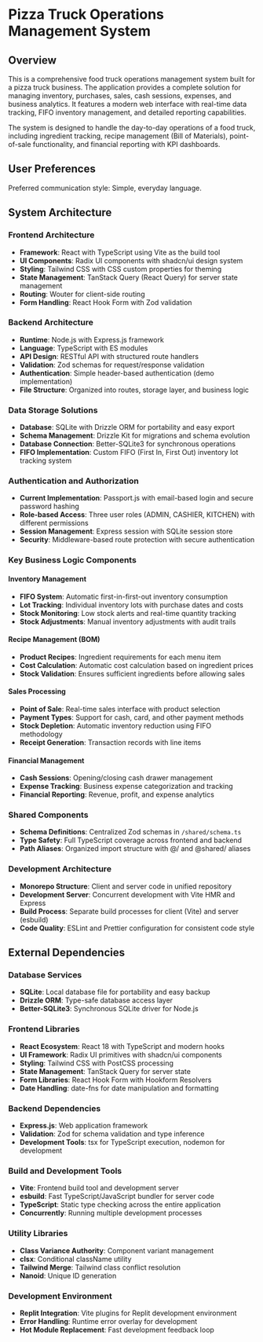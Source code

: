 # Pizza Truck Operations Management System

## Overview

This is a comprehensive food truck operations management system built for a pizza truck business. The application provides a complete solution for managing inventory, purchases, sales, cash sessions, expenses, and business analytics. It features a modern web interface with real-time data tracking, FIFO inventory management, and detailed reporting capabilities.

The system is designed to handle the day-to-day operations of a food truck, including ingredient tracking, recipe management (Bill of Materials), point-of-sale functionality, and financial reporting with KPI dashboards.

## User Preferences

Preferred communication style: Simple, everyday language.

## System Architecture

### Frontend Architecture
- **Framework**: React with TypeScript using Vite as the build tool
- **UI Components**: Radix UI components with shadcn/ui design system
- **Styling**: Tailwind CSS with CSS custom properties for theming
- **State Management**: TanStack Query (React Query) for server state management
- **Routing**: Wouter for client-side routing
- **Form Handling**: React Hook Form with Zod validation

### Backend Architecture
- **Runtime**: Node.js with Express.js framework
- **Language**: TypeScript with ES modules
- **API Design**: RESTful API with structured route handlers
- **Validation**: Zod schemas for request/response validation
- **Authentication**: Simple header-based authentication (demo implementation)
- **File Structure**: Organized into routes, storage layer, and business logic

### Data Storage Solutions
- **Database**: SQLite with Drizzle ORM for portability and easy export
- **Schema Management**: Drizzle Kit for migrations and schema evolution
- **Database Connection**: Better-SQLite3 for synchronous operations
- **FIFO Implementation**: Custom FIFO (First In, First Out) inventory lot tracking system

### Authentication and Authorization
- **Current Implementation**: Passport.js with email-based login and secure password hashing
- **Role-based Access**: Three user roles (ADMIN, CASHIER, KITCHEN) with different permissions
- **Session Management**: Express session with SQLite session store
- **Security**: Middleware-based route protection with secure authentication

### Key Business Logic Components

#### Inventory Management
- **FIFO System**: Automatic first-in-first-out inventory consumption
- **Lot Tracking**: Individual inventory lots with purchase dates and costs
- **Stock Monitoring**: Low stock alerts and real-time quantity tracking
- **Stock Adjustments**: Manual inventory adjustments with audit trails

#### Recipe Management (BOM)
- **Product Recipes**: Ingredient requirements for each menu item
- **Cost Calculation**: Automatic cost calculation based on ingredient prices
- **Stock Validation**: Ensures sufficient ingredients before allowing sales

#### Sales Processing
- **Point of Sale**: Real-time sales interface with product selection
- **Payment Types**: Support for cash, card, and other payment methods
- **Stock Depletion**: Automatic inventory reduction using FIFO methodology
- **Receipt Generation**: Transaction records with line items

#### Financial Management
- **Cash Sessions**: Opening/closing cash drawer management
- **Expense Tracking**: Business expense categorization and tracking
- **Financial Reporting**: Revenue, profit, and expense analytics

### Shared Components
- **Schema Definitions**: Centralized Zod schemas in `/shared/schema.ts`
- **Type Safety**: Full TypeScript coverage across frontend and backend
- **Path Aliases**: Organized import structure with @/ and @shared/ aliases

### Development Architecture
- **Monorepo Structure**: Client and server code in unified repository
- **Development Server**: Concurrent development with Vite HMR and Express
- **Build Process**: Separate build processes for client (Vite) and server (esbuild)
- **Code Quality**: ESLint and Prettier configuration for consistent code style

## External Dependencies

### Database Services
- **SQLite**: Local database file for portability and easy backup
- **Drizzle ORM**: Type-safe database access layer
- **Better-SQLite3**: Synchronous SQLite driver for Node.js

### Frontend Libraries
- **React Ecosystem**: React 18 with TypeScript and modern hooks
- **UI Framework**: Radix UI primitives with shadcn/ui components
- **Styling**: Tailwind CSS with PostCSS processing
- **State Management**: TanStack Query for server state
- **Form Libraries**: React Hook Form with Hookform Resolvers
- **Date Handling**: date-fns for date manipulation and formatting

### Backend Dependencies
- **Express.js**: Web application framework
- **Validation**: Zod for schema validation and type inference
- **Development Tools**: tsx for TypeScript execution, nodemon for development

### Build and Development Tools
- **Vite**: Frontend build tool and development server
- **esbuild**: Fast TypeScript/JavaScript bundler for server code
- **TypeScript**: Static type checking across the entire application
- **Concurrently**: Running multiple development processes

### Utility Libraries
- **Class Variance Authority**: Component variant management
- **clsx**: Conditional className utility
- **Tailwind Merge**: Tailwind class conflict resolution
- **Nanoid**: Unique ID generation

### Development Environment
- **Replit Integration**: Vite plugins for Replit development environment
- **Error Handling**: Runtime error overlay for development
- **Hot Module Replacement**: Fast development feedback loop
